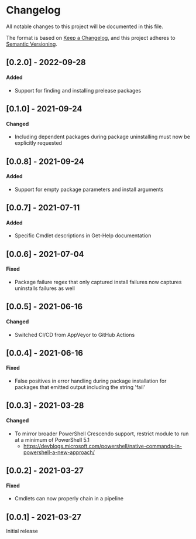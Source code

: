 # Changelog
All notable changes to this project will be documented in this file.

The format is based on [Keep a Changelog](https://keepachangelog.com/en/1.0.0/),
and this project adheres to [Semantic Versioning](https://semver.org/spec/v2.0.0.html).

## [0.2.0] - 2022-09-28
#### Added
* Support for finding and installing prelease packages

## [0.1.0] - 2021-09-24
#### Changed
* Including dependent packages during package uninstalling must now be explicitly requested

## [0.0.8] - 2021-09-24
#### Added
* Support for empty package parameters and install arguments

## [0.0.7] - 2021-07-11
#### Added
* Specific Cmdlet descriptions in Get-Help documentation

## [0.0.6] - 2021-07-04
#### Fixed
* Package failure regex that only captured install failures now captures uninstalls failures as well

## [0.0.5] - 2021-06-16
#### Changed
* Switched CI/CD from AppVeyor to GitHub Actions

## [0.0.4] - 2021-06-16
#### Fixed
* False positives in error handling during package installation for packages that emitted output including the string 'fail'

## [0.0.3] - 2021-03-28
#### Changed
* To mirror broader PowerShell Crescendo support, restrict module to run at a minimum of PowerShell 5.1
  * https://devblogs.microsoft.com/powershell/native-commands-in-powershell-a-new-approach/

## [0.0.2] - 2021-03-27
#### Fixed
* Cmdlets can now properly chain in a pipeline

## [0.0.1] - 2021-03-27
Initial release

